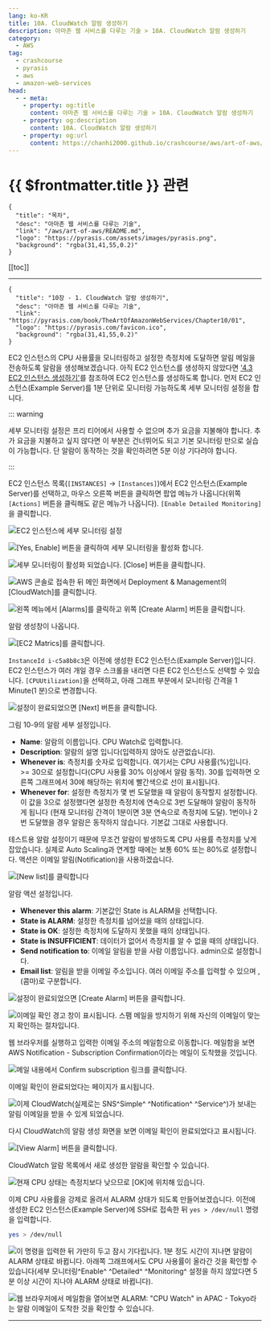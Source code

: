 ```yaml
---
lang: ko-KR
title: 10A. CloudWatch 알람 생성하기
description: 아마존 웹 서비스를 다루는 기술 > 10A. CloudWatch 알람 생성하기
category:
  - AWS
tag: 
  - crashcourse
  - pyrasis
  - aws 
  - amazon-web-services
head:
  - - meta:
    - property: og:title
      content: 아마존 웹 서비스를 다루는 기술 > 10A. CloudWatch 알람 생성하기
    - property: og:description
      content: 10A. CloudWatch 알람 생성하기
    - property: og:url
      content: https://chanhi2000.github.io/crashcourse/aws/art-of-aws/10A.html
---
```


# {{ $frontmatter.title }} 관련

```component VPCard
{
  "title": "목차",
  "desc": "아마존 웹 서비스를 다루는 기술",
  "link": "/aws/art-of-aws/README.md",
  "logo": "https://pyrasis.com/assets/images/pyrasis.png",
  "background": "rgba(31,41,55,0.2)"
}
```

[[toc]]

---

```component VPCard
{
  "title": "10장 - 1. CloudWatch 알람 생성하기",
  "desc": "아마존 웹 서비스를 다루는 기술",
  "link": "https://pyrasis.com/book/TheArtOfAmazonWebServices/Chapter10/01",
  "logo": "https://pyrasis.com/favicon.ico",
  "background": "rgba(31,41,55,0.2)"
}
```

EC2 인스턴스의 CPU 사용률을 모니터링하고 설정한 측정치에 도달하면 알림 메일을 전송하도록 알람을 생성해보겠습니다. 아직 EC2 인스턴스를 생성하지 않았다면 ['4.3 EC2 인스턴스 생성하기'](04C.md)를 참조하여 EC2 인스턴스를 생성하도록 합니다. 먼저 EC2 인스턴스(Example Server)를 1분 단위로 모니터링 가능하도록 세부 모니터링 설정을 합니다.

::: warning

세부 모니터링 설정은 프리 티어에서 사용할 수 없으며 추가 요금을 지불해야 합니다. 추가 요금을 지불하고 싶지 않다면 이 부분은 건너뛰어도 되고 기본 모니터링 만으로 실습이 가능합니다. 단 알람이 동작하는 것을 확인하려면 
5분 이상 기다려야 합니다.

:::

EC2 인스턴스 목록(<FontIcon icon="iconfont icon-select"/>`[INSTANCES]` → `[Instances]`)에서 EC2 인스턴스(Example Server)를 선택하고, 마우스 오른쪽 버튼을 클릭하면 팝업 메뉴가 나옵니다(위쪽 <FontIcon icon="iconfont icon-select"/>`[Actions]` 버튼을 클릭해도 같은 메뉴가 나옵니다). <FontIcon icon="iconfont icon-select"/>`[Enable Detailed Monitoring]`을 클릭합니다.

![EC2 인스턴스에 세부 모니터링 설정](https://pyrasis.com/assets/images/TheArtOfAmazonWebServicesChapter10/2_.png)

![<FontIcon icon="iconfont icon-select"/>`[Yes, Enable]` 버튼을 클릭하여 세부 모니터링을 활성화 합니다.](https://pyrasis.com/assets/images/TheArtOfAmazonWebServicesChapter10/3_.png)

![세부 모니터링이 활성화 되었습니다. <FontIcon icon="iconfont icon-select"/>`[Close]` 버튼을 클릭합니다.](https://pyrasis.com/assets/images/TheArtOfAmazonWebServicesChapter10/4_.png)

![AWS 콘솔로 접속한 뒤 메인 화면에서 Deployment & Management의 <FontIcon icon="iconfont icon-select"/>`[CloudWatch]`를 클릭합니다.](https://pyrasis.com/assets/images/TheArtOfAmazonWebServicesChapter10/5_.png)

![왼쪽 메뉴에서 <FontIcon icon="iconfont icon-select"/>`[Alarms]`를 클릭하고 위쪽 <FontIcon icon="iconfont icon-select"/>`[Create Alarm]` 버튼을 클릭합니다.](https://pyrasis.com/assets/images/TheArtOfAmazonWebServicesChapter10/6_.png)

알람 생성창이 나옵니다.

![<FontIcon icon="iconfont icon-select"/>`[EC2 Matrics]`를 클릭합니다.](https://pyrasis.com/assets/images/TheArtOfAmazonWebServicesChapter10/7_.png)

`InstanceId i-c5a8b8c3`은 이전에 생성한 EC2 인스턴스(Example Server)입니다. EC2 인스턴스가 여러 개일 경우 스크롤을 내리면 다른 EC2 인스턴스도 선택할 수 있습니다. <FontIcon icon="iconfont icon-select"/>`[CPUUtilization]`을 선택하고, 아래 그래프 부분에서 모니터링 간격을 1 Minute(1 분)으로 변경합니다. 

![설정이 완료되었으면 <FontIcon icon="iconfont icon-select"/>`[Next]` 버튼을 클릭합니다.](https://pyrasis.com/assets/images/TheArtOfAmazonWebServicesChapter10/8_.png)

그림 10-9의 알람 세부 설정입니다.

- **Name**: 알람의 이름입니다. CPU Watch로 입력합니다.
- **Description**: 알람의 설명 입니다(입력하지 않아도 상관없습니다).
- **Whenever is**: 측정치를 숫자로 입력합니다. 여기서는 CPU 사용률(%)입니다. >= 30으로 설정합니다(CPU 사용률 30% 이상에서 알람 동작). 30를 입력하면 오른쪽 그래프에서 30에 해당하는 위치에 빨간색으로 선이 표시됩니다.
- **Whenever for**: 설정한 측정치가 몇 번 도달했을 때 알람이 동작할지 설정합니다. 이 값을 3으로 설정했다면 설정한 측정치에 연속으로 3번 도달해야 알람이 동작하게 됩니다 (현재 모니터링 간격이 1분이면 3분 연속으로 측정치에 도달). 1번이나 2번 도달했을 경우 알람은 동작하지 않습니다. 기본값 그대로 사용합니다.

테스트용 알람 설정이기 때문에 무조건 알람이 발생하도록 CPU 사용률 측정치를 낮게 잡았습니다. 실제로 Auto Scaling과 연계할 때에는 보통 60% 또는 80%로 설정합니다. 액션은 이메일 알림(Notification)을 사용하겠습니다. 

![<FontIcon icon="iconfont icon-select"/>`[New list]`를 클릭합니다](https://pyrasis.com/assets/images/TheArtOfAmazonWebServicesChapter10/9_.png)

알람 액션 설정입니다.

- **Whenever this alarm**: 기본값인 State is ALARM을 선택합니다.
- **State is ALARM**: 설정한 측정치를 넘어섰을 때의 상태입니다.
- **State is OK**: 설정한 측정치에 도달하지 못했을 때의 상태입니다.
- **State is INSUFFICIENT**: 데이터가 없어서 측정치를 알 수 없을 때의 상태입니다.
- **Send notification to**: 이메일 알림을 받을 사람 이름입니다. admin으로 설정합니다.
- **Email list**: 알림을 받을 이메일 주소입니다. 여러 이메일 주소를 입력할 수 있으며 ,(콤마)로 구분합니다.

![설정이 완료되었으면 <FontIcon icon="iconfont icon-select"/>`[Create Alarm]` 버튼을 클릭합니다.](https://pyrasis.com/assets/images/TheArtOfAmazonWebServicesChapter10/10_.png)

![이메일 확인 경고 창이 표시됩니다. 스팸 메일을 방지하기 위해 자신의 이메일이 맞는지 확인하는 절차입니다.](https://pyrasis.com/assets/images/TheArtOfAmazonWebServicesChapter10/11_.png)

웹 브라우저를 실행하고 입력한 이메일 주소의 메일함으로 이동합니다. 메일함을 보면 AWS Notification - Subscription Confirmation이라는 메일이 도착했을 것입니다. 

![메일 내용에서 <FontIcon icon="fas fa-globe"/>`Confirm subscription` 링크를 클릭합니다.](https://pyrasis.com/assets/images/TheArtOfAmazonWebServicesChapter10/12_.png)

이메일 확인이 완료되었다는 페이지가 표시됩니다. 

![이제 CloudWatch(실제로는 SNS^Simple^ ^Notification^ ^Service^)가 보내는 알림 이메일을 받을 수 있게 되었습니다.](https://pyrasis.com/assets/images/TheArtOfAmazonWebServicesChapter10/13_.png)

다시 CloudWatch의 알람 생성 화면을 보면 이메일 확인이 완료되었다고 표시됩니다. 

![<FontIcon icon="iconfont icon-select"/>`[View Alarm]` 버튼을 클릭합니다.](https://pyrasis.com/assets/images/TheArtOfAmazonWebServicesChapter10/14_.png)

CloudWatch 알람 목록에서 새로 생성한 알람을 확인할 수 있습니다.

![현재 CPU 상태는 측정치보다 낮으므로 <FontIcon icon="iconfont icon-select"/>`[OK]`에 위치해 있습니다.](https://pyrasis.com/assets/images/TheArtOfAmazonWebServicesChapter10/15_.png)

이제 CPU 사용률을 강제로 올려서 ALARM 상태가 되도록 만들어보겠습니다. 이전에 생성한 EC2 인스턴스(Example Server)에 SSH로 접속한 뒤 <FontIcon icon="iconfont icon-shell"/>`yes > /dev/null` 명령을 입력합니다.

```sh
yes > /dev/null
```

![이 명령을 입력한 뒤 가만히 두고 잠시 기다립니다. 1분 정도 시간이 지나면 알람이 ALARM 상태로 바뀝니다. 아래쪽 그래프에서도 CPU 사용률이 올라간 것을 확인할 수 있습니다(세부 모니터링^Enable^ ^Detailed^ ^Monitoring^ 설정을 하지 않았다면 5분 이상 시간이 지나야 ALARM 상태로 바뀝니다).](https://pyrasis.com/assets/images/TheArtOfAmazonWebServicesChapter10/16_.png)

![웹 브라우저에서 메일함을 열어보면 ALARM: "CPU Watch" in APAC - Tokyo라는 알람 이메일이 도착한 것을 확인할 수 있습니다.](https://pyrasis.com/assets/images/TheArtOfAmazonWebServicesChapter10/17_.png)

---

<TagLinks />